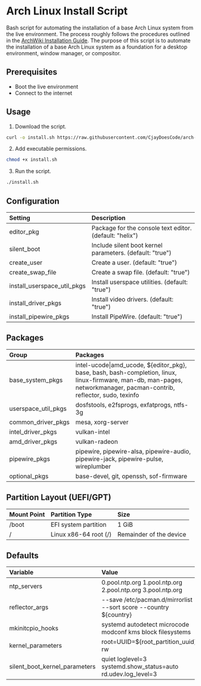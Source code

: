 # Arch Linux Install Script

Bash script for automating the installation of a base Arch Linux system from the live environment.
The process roughly follows the procedures outlined in the [ArchWiki Installation Guide](https://wiki.archlinux.org/title/Installation_guide).
The purpose of this script is to automate the installation of a base Arch Linux system as a foundation for a desktop environment, window manager, or compositor.

## Prerequisites

- Boot the live environment
- Connect to the internet

## Usage

1. Download the script.
```bash
curl -o install.sh https://raw.githubusercontent.com/CjayDoesCode/arch-install-script/main/install.sh
```

2. Add executable permissions.
```bash
chmod +x install.sh
```

3. Run the script.
```bash
./install.sh
```

## Configuration

| Setting                        | Description                                              |
| :----------------------------- | :------------------------------------------------------- |
| editor_pkg                     | Package for the console text editor. (default: "helix")  |
| silent_boot                    | Include silent boot kernel parameters. (default: "true") |
| create_user                    | Create a user. (default: "true")                         |
| create_swap_file               | Create a swap file. (default: "true")                    |
| install_userspace_util_pkgs    | Install userspace utilities. (default: "true")           |
| install_driver_pkgs            | Install video drivers. (default: "true")                 |
| install_pipewire_pkgs          | Install PipeWire. (default: "true")                      |

## Packages

| Group                 | Packages                                                                                                                                                                  |
| :-------------------- | :------------------------------------------------------------------------------------------------------------------------------------------------------------------------ |
| base_system_pkgs      | intel-ucode\|amd_ucode, ${editor_pkg}, base, bash, bash-completion, linux, linux-firmware, man-db, man-pages, networkmanager, pacman-contrib, reflector, sudo, texinfo     |
| userspace_util_pkgs   | dosfstools, e2fsprogs, exfatprogs, ntfs-3g                                                                                                                                |
| common_driver_pkgs    | mesa, xorg-server                                                                                                                                                         |
| intel_driver_pkgs     | vulkan-intel                                                                                                                                                              |
| amd_driver_pkgs       | vulkan-radeon                                                                                                                                                             |
| pipewire_pkgs         | pipewire, pipewire-alsa, pipewire-audio, pipewire-jack, pipewire-pulse, wireplumber                                                                                       |
| optional_pkgs         | base-devel, git, openssh, sof-firmware                                                                                                                                    |

## Partition Layout (UEFI/GPT)

| Mount Point | Partition Type          | Size                    |
| :---------- | :---------------------- | :---------------------- |
| /boot       | EFI system partition    | 1 GiB                   |
| /           | Linux x86-64 root (/)   | Remainder of the device |

## Defaults

| Variable                      | Value                                                             |
| :---------------------------- | :---------------------------------------------------------------- |
| ntp_servers                   | 0.pool.ntp.org 1.pool.ntp.org 2.pool.ntp.org 3.pool.ntp.org       |
| reflector_args                | --save /etc/pacman.d/mirrorlist --sort score --country ${country} |
| mkinitcpio_hooks              | systemd autodetect microcode modconf kms block filesystems        |
| kernel_parameters             | root=UUID=${root_partition_uuid} rw                               |
| silent_boot_kernel_parameters | quiet loglevel=3 systemd.show_status=auto rd.udev.log_level=3     |
